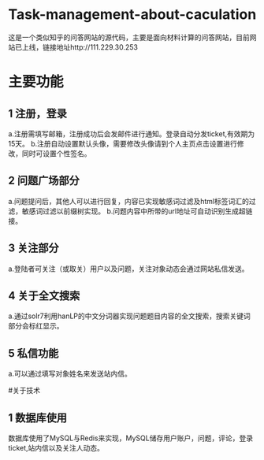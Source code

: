 # Task-management-about-caculation
这是一个类似知乎的问答网站的源代码，主要是面向材料计算的问答网站，目前网站已上线，链接地址http://111.229.30.253 

# 主要功能
## 1 注册，登录
  a.注册需填写邮箱，注册成功后会发邮件进行通知。登录自动分发ticket,有效期为15天。
  b.注册自动设置默认头像，需要修改头像请到个人主页点击设置进行修改，同时可设置个性签名。

## 2 问题广场部分
  a.问题提问后，其他人可以进行回复，内容已实现敏感词过滤及html标签词汇的过滤，敏感词过滤以前缀树实现。
  b.问题内容中所带的url地址可自动识别生成超链接。
  
## 3 关注部分
  a.登陆者可关注（或取关）用户以及问题，关注对象动态会通过网站私信发送。
  
## 4 关于全文搜索
  a.通过solr7利用hanLP的中文分词器实现问题题目内容的全文搜索，搜索关键词部分会标红显示。
  
## 5 私信功能
  a.可以通过填写对象姓名来发送站内信。
  
#关于技术
## 1 数据库使用
  数据库使用了MySQL与Redis来实现，MySQL储存用户账户，问题，评论，登录ticket,站内信以及关注人动态。
